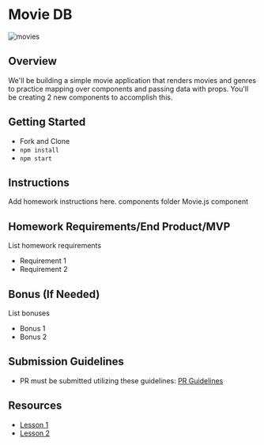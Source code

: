 # Movie DB

![movies](https://newsd.in/wp-content/uploads/2018/04/Telugu-Film-Industry-vs-AP-.jpg)

## Overview

We'll be building a simple movie application that renders movies and genres to practice mapping over components and passing data with props. You'll be creating 2 new components to accomplish this.

## Getting Started

- Fork and Clone
- `npm install`
- `npm start`


## Instructions
Add homework instructions here.
components folder
Movie.js component

## Homework Requirements/End Product/MVP

List homework requirements

- Requirement 1
- Requirement 2

## Bonus (If Needed)

List bonuses
- Bonus 1
- Bonus 2

## Submission Guidelines
- PR must be submitted utilizing these guidelines: [PR Guidelines](https://github.com/SEI-R-1-25/template_pull_request)

## Resources
- [Lesson 1]()
- [Lesson 2]()
